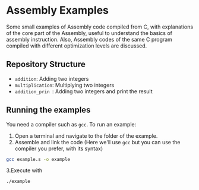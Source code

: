 # Assembly Examples


Some small examples of Assembly code compiled from C, with explanations of the core part of the Assembly, useful to understand the basics of assembly instruction.
Also, Assembly codes of the same C program compiled with different optimization levels are discussed.

## Repository Structure

- `addition`: Adding two integers
- `multiplication`: Multiplying two integers
- `addition_prin `: Adding two integers and print the result

## Running the examples

You need a compiler such as `gcc`.
To run an example:
1. Open a terminal and navigate to the folder of the example.
2. Assemble and link the code (Here we'll use `gcc` but you can use the compiler you prefer, with its syntax)
```bash
gcc example.s -o example
```
3.Execute with
 ```bash
 ./example
```

  
